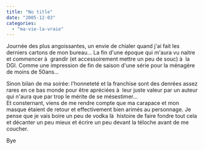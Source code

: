 ```yaml
---
title: "No title"
date: "2005-12-03"
categories: 
  - "ma-vie-la-vraie"
---
```


  
Journée des plus angoissantes, un envie de chialer quand j'ai fait les derniers cartons de mon bureau... La fin d'une époque qui m'aura vu naitre et commencer à  grandir (et accessoirement mettre un peu de souc) à  la DGI. Comme une impression de fin de saison d'une série pour la ménagère de moins de 50ans...  
  
Sinon bilan de ma soirée: l'honneteté et la franchise sont des denrées assez rares en ce bas monde pour être apréciées à  leur juste valeur par un auteur qui n'aura que par trop le mérite de se mésestimer...  
Et consternant, viens de me rendre compte que ma carapace et mon masque étaient de retour et effectivement bien arimés au personnage. Je pense que je vais boire un peu de vodka là  histoire de faire fondre tout cela et décanter un peu mieux et écrire un peu devant la téloche avant de me coucher.  
  
Bye
